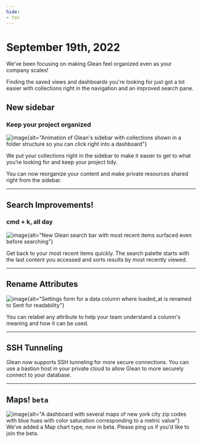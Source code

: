 ```yaml
---
hide:
- toc
---
```


# September 19th, 2022

We’ve been focusing on making Glean feel organized even as your company scales!

Finding the saved views and dashboards you're looking for just got a lot easier with collections right in the navigation and an improved search pane.

## New sidebar
### Keep your project organized
![image](/assets/product_updates/220919_sidenav.gif){alt="Animation of Glean's sidebar with collections shown in a folder structure so you can click right into a dashboard"}

We put your collections right in the sidebar to make it easier to get to what you’re looking for and keep your project tidy. 

You can now reorganize your content and make private resources shared right from the sidebar.

---

## Search Improvements!
### cmd + k, all day
![image](/assets/product_updates/220919_searchbar.png){alt="New Glean search bar with most recent items surfaced even before searching"}

Get back to your most recent items quickly. The search palette starts with the last content you accessed and sorts results by most recently viewed.

---

## Rename Attributes
![image](/assets/product_updates/220919_rename.png){alt="Settings form for a data column where loaded_at is renamed to Sent for readability"}

You can relabel any attribute to help your team understand a column's meaning and how it can be used.

---

## SSH Tunneling

Glean now supports SSH tunneling for more secure connections. You can use a bastion host in your private cloud to allow Glean to more securely connect to your database.

---

## Maps! `beta`
![image](/assets/product_updates/220919_maps.png){alt="A dashboard with several maps of new york city zip codes with blue hues with color saturation corresponding to a metric value"}
We’ve added a Map chart type, now in beta. Please ping us if you’d like to join the beta.
